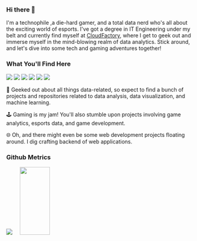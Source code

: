 ### Hi there 👋

I'm a technophile ,a die-hard gamer, and a total data nerd who's all about the exciting world of esports. I've got a degree in IT Engineering under my belt and currently find myself at <a target='blank' href = 'https://www.cloudfactory.com/'>CloudFactory</a>, where I get to geek out and immerse myself in the mind-blowing realm of data analytics. Stick around, and let's dive into some tech and gaming adventures together!

### What You'll Find Here

<img src = 'https://img.shields.io/badge/dbt-FF694B?style=for-the-badge&logo=dbt&logoColor=white'> <img src = 'https://img.shields.io/badge/Supabase-181818?style=for-the-badge&logo=supabase&logoColor=white'> <img src = 'https://img.shields.io/badge/Prefect-%23ffffff.svg?style=for-the-badge&logo=prefect&logoColor=white'> <img src = 'https://img.shields.io/badge/Django-092E20?style=for-the-badge&logo=django&logoColor=green'> <img src = 'https://img.shields.io/badge/Github%20Actions-282a2e?style=for-the-badge&logo=githubactions&logoColor=367cfe'> <img src = 'https://img.shields.io/badge/Valorant-fa4454?style=for-the-badge&logo=valorant&logoColor=white'>

🧠 Geeked out about all things data-related, so expect to find a bunch of projects and repositories related to data analysis, data visualization, and machine learning.

🕹️ Gaming is my jam! You'll also stumble upon projects involving game analytics, esports data, and game development.

🌐 Oh, and there might even be some web development projects floating around. I dig crafting backend of web applications.


### Github Metrics
<div class='container'>
<!-- <img height="180em" style=" width: 55%;" class="img" src="https://github-readme-stats.vercel.app/api?username=deepsonshrestha&show_icons=true&hide_border=true&count_private=true&include_all_commits=true&theme=codeSTACKr&custom_title=Github%20Stats" /> -->
  <img src = 'https://github-readme-stats-eight-theta.vercel.app/api?username=deepsonshrestha&&count_private=true&show_icons=true&bg_color=0D1117&title_color=ffffff&text_color=929292&icon_color=F1E05A&hide_border=true&custom_title=Github%20Stats&count_private=true&include_all_commits=true'/>
&nbsp;
&nbsp;
<img height="180em" style=" width: 40%;" class="img" src="https://github-readme-stats.vercel.app/api/top-langs/?username=deepsonshrestha&layout=compact&theme=codeSTACKr&hide_border=true&custom_title=Programming%20Languages&size_weight=0.5&count_weight=0.5" />
</div>

